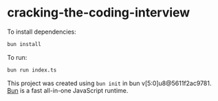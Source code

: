 # cracking-the-coding-interview

To install dependencies:

```bash
bun install
```

To run:

```bash
bun run index.ts
```

This project was created using `bun init` in bun v[5:0]u8@5611f2ac9781. [Bun](https://bun.sh) is a fast all-in-one JavaScript runtime.
